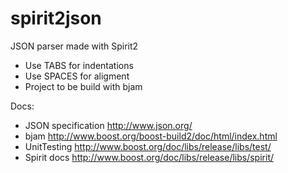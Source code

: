 spirit2json
===========

JSON parser made with Spirit2

- Use TABS for indentations
- Use SPACES for aligment
- Project to be build with bjam

Docs:
- JSON specification http://www.json.org/
- bjam http://www.boost.org/boost-build2/doc/html/index.html
- UnitTesting http://www.boost.org/doc/libs/release/libs/test/
- Spirit docs http://www.boost.org/doc/libs/release/libs/spirit/
